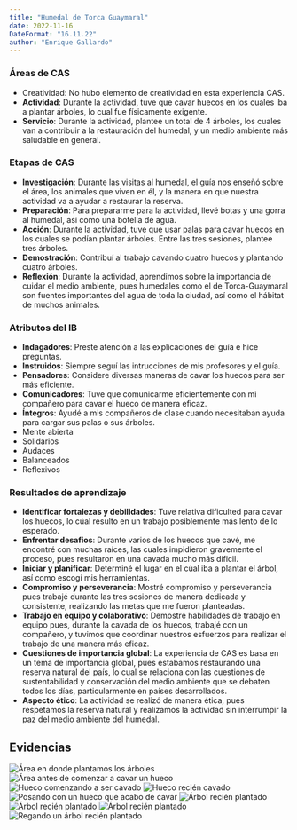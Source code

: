 ```yaml
---
title: "Humedal de Torca Guaymaral"
date: 2022-11-16
DateFormat: "16.11.22"
author: "Enrique Gallardo"
---
```


### Áreas de CAS

- Creatividad: No hubo elemento de creatividad en esta experiencia CAS.
- **Actividad**: Durante la actividad, tuve que cavar huecos en los cuales iba a plantar árboles, lo cual fue físicamente exigente. 
- **Servicio**: Durante la actividad, plantee un total de 4 árboles, los cuales van a contribuir a la restauración del humedal, y un medio ambiente más saludable en general.

### Etapas de CAS

- **Investigación**: Durante las visitas al humedal, el guía nos enseñó sobre el área, los animales que viven en él, y la manera en que nuestra actividad va a ayudar a restaurar la reserva. 
- **Preparación**: Para prepararme para la actividad, llevé botas y una gorra al humedal, así como una botella de agua.
- **Acción**: Durante la actividad, tuve que usar palas para cavar huecos en los cuales se podían plantar árboles. Entre las tres sesiones, plantee tres árboles. 
- **Demostración**: Contribuí al trabajo cavando cuatro huecos y plantando cuatro árboles. 
- **Reflexión**: Durante la actividad, aprendimos sobre la importancia de cuidar el medio ambiente, pues humedales como el de Torca-Guaymaral son fuentes importantes del agua de toda la ciudad, así como el hábitat de muchos animales. 

### Atributos del IB

- **Indagadores**: Preste atención a las explicaciones del guía e hice preguntas.
- **Instruidos**: Siempre seguí las intrucciones de mis profesores y el guía.
- **Pensadores**: Considere diversas maneras de cavar los huecos para ser más eficiente.
- **Comunicadores**: Tuve que comunicarme eficientemente con mi compañero para cavar el hueco de manera eficaz.
- **Íntegros**: Ayudé a mis compañeros de clase cuando necesitaban ayuda para cargar sus palas o sus árboles.
- Mente abierta
- Solidarios
- Audaces
- Balanceados
- Reflexivos

### Resultados de aprendizaje

- **Identificar fortalezas y debilidades**: Tuve relativa dificulted para cavar los huecos, lo cúal resulto en un trabajo posiblemente más lento de lo esperado.
- **Enfrentar desafios**: Durante varios de los huecos que cavé, me encontré con muchas raíces, las cuales impidieron gravemente el proceso, pues resultaron en una cavada mucho más díficil.
- **Iniciar y planificar**: Determiné el lugar en el cúal iba a plantar el árbol, así como escogí mis herramientas.
- **Compromiso y perseverancia**: Mostré compromiso y perseverancia pues trabajé durante las tres sesiones de manera dedicada y consistente, realizando las metas que me fueron planteadas.
- **Trabajo en equipo y colaborativo**: Demostre habilidades de trabajo en equipo pues, durante la cavada de los huecos, trabajé con un compañero, y tuvimos que coordinar nuestros esfuerzos para realizar el trabajo de una manera más eficaz.
- **Cuestiones de importancia global**: La experiencia de CAS es basa en un tema de importancia global, pues estabamos restaurando una reserva natural del país, lo cual se relaciona con las cuestiones de sustentabilidad y conservación del medio ambiente que se debaten todos los días, particularmente en países desarrollados.
- **Aspecto ético**: La actividad se realizó de manera ética, pues respetamos la reserva natural y realizamos la actividad sin interrumpir la paz del medio ambiente del humedal.

## Evidencias

![Área en donde plantamos los árboles](1679116319717.jpg)
![Área antes de comenzar a cavar un hueco](1679116319700.jpg)
![Hueco comenzando a ser cavado](1679116319599.jpg)
![Hueco recién cavado](1679116319684.jpg)
![Posando con un hueco que acabo de cavar](1679116319669.jpg)
![Árbol recién plantado](1679116319627.jpg)
![Árbol recién plantado](1679116319641.jpg)
![Árbol recién plantado](1679116319654.jpg)
![Regando un árbol recién plantado](1679116319614.jpg)



